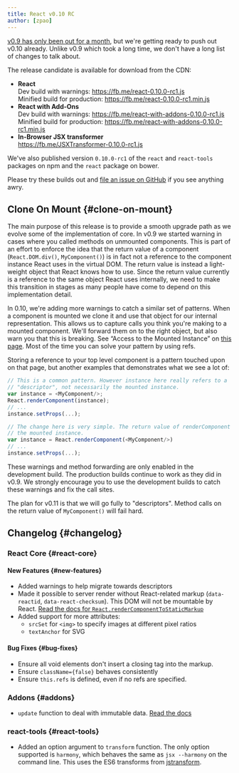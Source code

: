 ```yaml
---
title: React v0.10 RC
author: [zpao]
---
```


[v0.9 has only been out for a month](/blog/2014/02/20/react-v0.9.html), but we're getting ready to push out v0.10 already. Unlike v0.9 which took a long time, we don't have a long list of changes to talk about.

The release candidate is available for download from the CDN:

* **React**  
  Dev build with warnings: <https://fb.me/react-0.10.0-rc1.js>  
  Minified build for production: <https://fb.me/react-0.10.0-rc1.min.js>  
* **React with Add-Ons**  
  Dev build with warnings: <https://fb.me/react-with-addons-0.10.0-rc1.js>  
  Minified build for production: <https://fb.me/react-with-addons-0.10.0-rc1.min.js>  
* **In-Browser JSX transformer**  
  <https://fb.me/JSXTransformer-0.10.0-rc1.js>

We've also published version `0.10.0-rc1` of the `react` and `react-tools` packages on npm and the `react` package on bower.

Please try these builds out and [file an issue on GitHub](https://github.com/facebook/react/issues/new) if you see anything awry.

## Clone On Mount {#clone-on-mount}

The main purpose of this release is to provide a smooth upgrade path as we evolve some of the implementation of core. In v0.9 we started warning in cases where you called methods on unmounted components. This is part of an effort to enforce the idea that the return value of a component (`React.DOM.div()`, `MyComponent()`) is in fact not a reference to the component instance React uses in the virtual DOM. The return value is instead a light-weight object that React knows how to use. Since the return value currently is a reference to the same object React uses internally, we need to make this transition in stages as many people have come to depend on this implementation detail.

In 0.10, we're adding more warnings to catch a similar set of patterns. When a component is mounted we clone it and use that object for our internal representation. This allows us to capture calls you think you're making to a mounted component. We'll forward them on to the right object, but also warn you that this is breaking. See “Access to the Mounted Instance” on [this page](https://fb.me/react-warning-descriptors). Most of the time you can solve your pattern by using refs.

Storing a reference to your top level component is a pattern touched upon on that page, but another examples that demonstrates what we see a lot of:

```js
// This is a common pattern. However instance here really refers to a
// "descriptor", not necessarily the mounted instance.
var instance = <MyComponent/>;
React.renderComponent(instance);
// ...
instance.setProps(...);

// The change here is very simple. The return value of renderComponent will be
// the mounted instance.
var instance = React.renderComponent(<MyComponent/>)
// ...
instance.setProps(...);
```

These warnings and method forwarding are only enabled in the development build. The production builds continue to work as they did in v0.9. We strongly encourage you to use the development builds to catch these warnings and fix the call sites.

The plan for v0.11 is that we will go fully to "descriptors". Method calls on the return value of `MyComponent()` will fail hard.

## Changelog {#changelog}

### React Core {#react-core}

#### New Features {#new-features}
* Added warnings to help migrate towards descriptors
* Made it possible to server render without React-related markup (`data-reactid`, `data-react-checksum`). This DOM will not be mountable by React. [Read the docs for `React.renderComponentToStaticMarkup`](/docs/top-level-api.html#react.rendercomponenttostaticmarkup)
* Added support for more attributes:
  * `srcSet` for `<img>` to specify images at different pixel ratios
  * `textAnchor` for SVG

#### Bug Fixes {#bug-fixes}
* Ensure all void elements don't insert a closing tag into the markup.
* Ensure `className={false}` behaves consistently
* Ensure `this.refs` is defined, even if no refs are specified.

### Addons {#addons}

* `update` function to deal with immutable data. [Read the docs](/docs/update.html)

### react-tools {#react-tools}
* Added an option argument to `transform` function. The only option supported is `harmony`, which behaves the same as `jsx --harmony` on the command line. This uses the ES6 transforms from [jstransform](https://github.com/facebook/jstransform).
